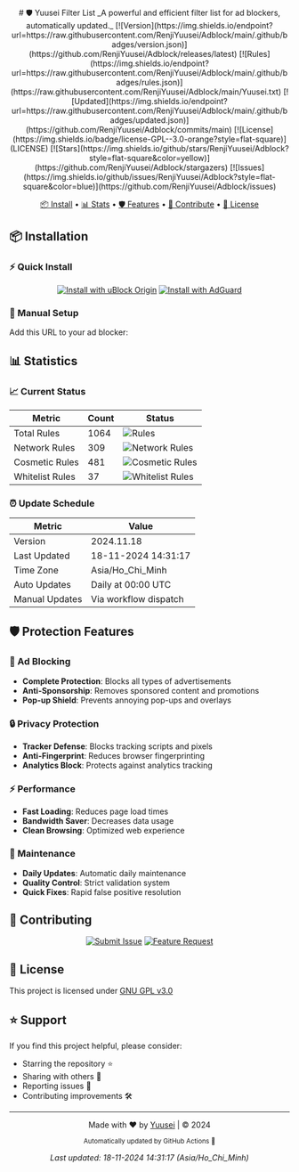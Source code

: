 <div align="center">
# 🛡️ Yuusei Filter List
_A powerful and efficient filter list for ad blockers, automatically updated._
[![Version](https://img.shields.io/endpoint?url=https://raw.githubusercontent.com/RenjiYuusei/Adblock/main/.github/badges/version.json)](https://github.com/RenjiYuusei/Adblock/releases/latest)
[![Rules](https://img.shields.io/endpoint?url=https://raw.githubusercontent.com/RenjiYuusei/Adblock/main/.github/badges/rules.json)](https://raw.githubusercontent.com/RenjiYuusei/Adblock/main/Yuusei.txt)
[![Updated](https://img.shields.io/endpoint?url=https://raw.githubusercontent.com/RenjiYuusei/Adblock/main/.github/badges/updated.json)](https://github.com/RenjiYuusei/Adblock/commits/main)
[![License](https://img.shields.io/badge/license-GPL--3.0-orange?style=flat-square)](LICENSE)
[![Stars](https://img.shields.io/github/stars/RenjiYuusei/Adblock?style=flat-square&color=yellow)](https://github.com/RenjiYuusei/Adblock/stargazers)
[![Issues](https://img.shields.io/github/issues/RenjiYuusei/Adblock?style=flat-square&color=blue)](https://github.com/RenjiYuusei/Adblock/issues)
</div>
<p align="center">
  <a href="#-installation">📦 Install</a> •
  <a href="#-statistics">📊 Stats</a> •
  <a href="#-protection-features">🛡️ Features</a> •
  <a href="#-contributing">🤝 Contribute</a> •
  <a href="#-license">📜 License</a>
</p>

## 📦 Installation

### ⚡ Quick Install

<div align="center">

[![Install with uBlock Origin](https://img.shields.io/endpoint?url=https://raw.githubusercontent.com/RenjiYuusei/Adblock/main/.github/badges/ublock.json)](https://raw.githubusercontent.com/RenjiYuusei/Adblock/main/Yuusei.txt)
[![Install with AdGuard](https://img.shields.io/endpoint?url=https://raw.githubusercontent.com/RenjiYuusei/Adblock/main/.github/badges/adguard.json)](https://subscribe.adblockplus.org/?location=https://raw.githubusercontent.com/RenjiYuusei/Adblock/main/Yuusei.txt)

</div>

### 🔧 Manual Setup

Add this URL to your ad blocker:


## 📊 Statistics

### 📈 Current Status

<div align="center">

| Metric | Count | Status |
|--------|-------|---------|
| Total Rules | 1064 | ![Rules](https://img.shields.io/endpoint?url=https://raw.githubusercontent.com/RenjiYuusei/Adblock/main/.github/badges/rules.json) |
| Network Rules | 309 | ![Network Rules](https://img.shields.io/endpoint?url=https://raw.githubusercontent.com/RenjiYuusei/Adblock/main/.github/badges/network_rules.json) |
| Cosmetic Rules | 481 | ![Cosmetic Rules](https://img.shields.io/endpoint?url=https://raw.githubusercontent.com/RenjiYuusei/Adblock/main/.github/badges/cosmetic_rules.json) |
| Whitelist Rules | 37 | ![Whitelist Rules](https://img.shields.io/endpoint?url=https://raw.githubusercontent.com/RenjiYuusei/Adblock/main/.github/badges/whitelist_rules.json) |

</div>

### ⏰ Update Schedule

<div align="center">

| Metric | Value |
|--------|--------|
| Version | 2024.11.18 |
| Last Updated | 18-11-2024 14:31:17 |
| Time Zone | Asia/Ho_Chi_Minh |
| Auto Updates | Daily at 00:00 UTC |
| Manual Updates | Via workflow dispatch |

</div>

## 🛡️ Protection Features

### 🚫 Ad Blocking
- **Complete Protection**: Blocks all types of advertisements
- **Anti-Sponsorship**: Removes sponsored content and promotions
- **Pop-up Shield**: Prevents annoying pop-ups and overlays

### 🔒 Privacy Protection
- **Tracker Defense**: Blocks tracking scripts and pixels
- **Anti-Fingerprint**: Reduces browser fingerprinting
- **Analytics Block**: Protects against analytics tracking

### ⚡ Performance
- **Fast Loading**: Reduces page load times
- **Bandwidth Saver**: Decreases data usage
- **Clean Browsing**: Optimized web experience

### 🔄 Maintenance
- **Daily Updates**: Automatic daily maintenance
- **Quality Control**: Strict validation system
- **Quick Fixes**: Rapid false positive resolution

## 🤝 Contributing

<div align="center">

[![Submit Issue](https://img.shields.io/badge/Report%20Bug-Submit%20Issue-red?style=for-the-badge)](https://github.com/RenjiYuusei/Adblock/issues/new?assignees=&labels=bug&template=bug_report.md)
[![Feature Request](https://img.shields.io/badge/Request%20Feature-Submit%20Idea-blue?style=for-the-badge)](https://github.com/RenjiYuusei/Adblock/issues/new?assignees=&labels=enhancement&template=feature_request.md)

</div>

## 📜 License

This project is licensed under [GNU GPL v3.0](LICENSE)

## ⭐ Support

If you find this project helpful, please consider:
- Starring the repository ⭐
- Sharing with others 🔄
- Reporting issues 🐛
- Contributing improvements 🛠️

---

<div align="center">

Made with ❤️ by [Yuusei](https://github.com/RenjiYuusei/Adblock) | © 2024

<sub>Automatically updated by GitHub Actions 🤖</sub>

_Last updated: 18-11-2024 14:31:17 (Asia/Ho_Chi_Minh)_

</div>
